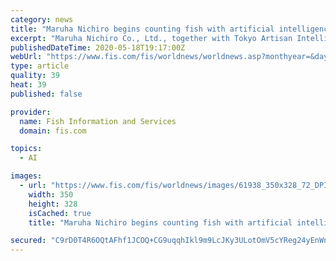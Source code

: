 ```yaml
---
category: news
title: "Maruha Nichiro begins counting fish with artificial intelligence image processing technology (AI)"
excerpt: "Maruha Nichiro Co., Ltd., together with Tokyo Artisan Intelligence Co., Ltd . have developed a system for automatically counting the number of fish, and started operation in April 2020 at Sakurajima Fish Farm Co."
publishedDateTime: 2020-05-18T19:17:00Z
webUrl: "https://www.fis.com/fis/worldnews/worldnews.asp?monthyear=&day=19&id=107774&l=e&special=&ndb=1 target="
type: article
quality: 39
heat: 39
published: false

provider:
  name: Fish Information and Services
  domain: fis.com

topics:
  - AI

images:
  - url: "https://www.fis.com/fis/worldnews/images/61938_350x328_72_DPI_0.jpg"
    width: 350
    height: 328
    isCached: true
    title: "Maruha Nichiro begins counting fish with artificial intelligence image processing technology (AI)"

secured: "C9rD0T4R6OQtAFhf1JCOQ+CG9uqqhIkl9m9LcJKy3ULotOmV5cYReg24yEnWndQWwzMRnJmHR4an4yDw9MpKszbV3g41+WZlj9Yngz2uuI6TsNpYulhzaaNoc5nuXwqtBTSBvYPjW/Y8qxHJmDHpiLjp9fZU2DYapcV+f/rSzgpjnghwwhb8WAs2FxwylA5sLUigrT8q4epyzn10dVlNo6pecmC1zNS5q7D6UXi8vFpkb2AbfjRoamT4PGLM3lt6d6Co8aFc/xDfRoYZ/ZJMl+ZSG1aHrAoIk04crq465bXIp6ypUbiBOwatgTF0Jn17b6L/YcFKehNJlHklvwSSErwRHyZ4wA/+Qt4E+yqHRhUPmtiHQOn07frJeCqcJsd8pNRtmqLfwin7kQjaAY8ndeXtZsT7F0A8+9mrTEjChIp4OVBEs8hAhBBuAup68bAGk/cVFHWkrg+UX8m8LLA3ayGPFy6xKaoGL1gyWnlZ0XI=;3f70yZQwyZdyWWpbrQLgRg=="
---
```


